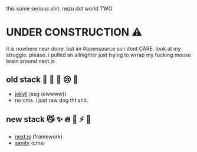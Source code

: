 this some serious shit. nezu dot world TWO

# UNDER CONSTRUCTION :warning:

it is nowhere near done. but im #opensource so i dont CARE. look at my struggle. please. i pulled an allnighter just trying to wrrap my fucking mouse brain around next.js

## old stack :nauseated_face: :vomiting_face: :cold_face: :cry: :snail:
- [jekyll](https://jekyllrb.com) (ssg (ewwww))
- no cms. i just raw dog tht shit.

## new stack :smirk_cat: :sparkles: :fire: :rabbit2: :zap: :dash:
- [next.js](https://nextjs.org) (framework)
- [sanity](https://sanity.io) (cms)
